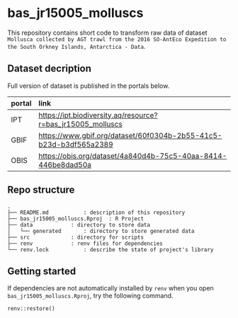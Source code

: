 # bas\_jr15005\_molluscs 


This repository contains short code to transform raw data of dataset `Mollusca collected by AGT trawl from the 2016 SO-AntEco Expedition to the South Orkney Islands, Antarctica - Data`. 

## Dataset decription

Full version of dataset is published in the portals below. 

portal | link
:-- | :--
IPT | https://ipt.biodiversity.aq/resource?r=bas_jr15005_molluscs
GBIF | https://www.gbif.org/dataset/60f0304b-2b55-41c5-b23d-b3df565a2389
OBIS | https://obis.org/dataset/4a840d4b-75c5-40aa-8414-446be8dad50a

## Repo structure

```
.
├── README.md 			: description of this repository
├── bas_jr15005_molluscs.Rproj 	: R Project
├── data			: directory to store data
│   └── generated		: directory to store generated data
├── src				: directory for scripts
├── renv 			: renv files for dependencies
└── renv.lock			: describe the state of project's library
```

## Getting started

If dependencies are not automatically installed by `renv` when you open `bas_jr15005_molluscs.Rproj`, try the following command.

```{r}
renv::restore()
```

